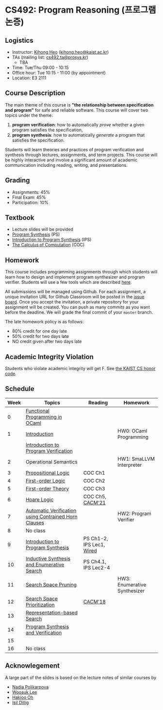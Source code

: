 # CS492: Program Reasoning (프로그램 논증)

## Logistics
- Instructor: [Kihong Heo](https://kihongheo.kaist.ac.kr) (kihong.heo@kaist.ac.kr)
- TAs (mailing list: cs492.ta@prosys.kr)
  - TBA
- Time: Tue/Thu 09:00 - 10:15
- Office hour: Tue 10:15 - 11:00 (by appointment)
- Location: E3 2111

## Course Description
The main theme of this course is __"the relationship between specification and program"__ for safe and reliable software.
This course will cover two topics under the theme:
1. **program verification**: how to automatically _prove_ whether a given program satisfies the specification,
2. **program synthesis**: how to automatically _generate_ a program that satisfies the specification.

Students will learn theories and practices of program verification and synthesis through lectures, assignments, and term projects.
This course will be highly interactive and involve a significant amount of academic communication including reading, writing, and presentations.

## Grading
- Assignments: 45%
- Final Exam: 45%
- Participation: 10%

## Textbook
- Lecture slides will be provided
- [Program Synthesis](https://www.microsoft.com/en-us/research/wp-content/uploads/2017/10/program_synthesis_now.pdf) (PS)
- [Introduction to Program Synthesis](https://people.csail.mit.edu/asolar/SynthesisCourse/index.htm) (IPS)
- [The Calculus of Computation](https://www.amazon.com/Calculus-Computation-Procedures-Applications-Verification/dp/3540741127) (COC)

## Homework
This course includes programming assignments through which students will learn how to design
and implement program synthesizer and program verifier.
Students will use a few tools which are described [here](TOOL.md).

All submissions will be managed using Github.
For each assignment, a unique invitation URL for Github Classroom will be posted in the [issue board](../../issues).
Once you accept the invitation, a private repository for your assignment will be created.
You can push as many commits as you want before the deadline. We will grade the final commit of your `master` branch.

The late homework policy is as follows:
- 80% credit for one day late
- 50% credit for two days late
- NO credit given after two days late

## Academic Integrity Violation
Students who violate academic integrity will get F.
See [the KAIST CS honor code](https://docs.google.com/forms/d/e/1FAIpQLSdSn63tEvq6R0G6n3Cz7jKX16RWvDy2giBKm8EVJtQHUBJoDA/viewform).

## Schedule
|Week|Topics|Reading|Homework|
|-|------|-------|--------|
|0|[Functional Programming in OCaml](slides/lecture0.pdf)||
|1|[Introduction](slides/lecture1.pdf)||HW0: OCaml Programming||
| |[Introduction to Program Verification](slides/lecture8.pdf)|||
|2|Operational Semantics||HW1: SmaLLVM Interpreter|
|3|[Propositional Logic](slides/lecture9.pdf)|COC Ch1|
|4|[First-order Logic](slides/lecture10.pdf)|COC Ch2|
|5|[First-order Theory](slides/lecture11.pdf)|COC Ch3|
|6|[Hoare Logic](slides/lecture12.pdf)|COC Ch5, [CACM'21](https://cacm.acm.org/magazines/2021/7/253452-formal-software-verification-measures-up/fulltext)||
|7|[Automatic Verification using Contrained Horn Clauses](slides/lecture13.pdf)||HW2: Program Verifier|
|8|No class|||
|9|[Introduction to Program Synthesis](slides/lecture2.pdf)|PS Ch1-2, IPS Lec1, [Wired](https://www.wired.com/story/ai-write-code-like-humans-bugs/)||
|10|[Inductive Synthesis and Enumerative Search](slides/lecture3.pdf)|PS Ch4.1, IPS Lec2-4||
|11|[Search Space Pruning](slides/lecture4.pdf)||HW3: Enumerative Synthesizer|
|12|[Search Space Prioritization](slides/lecture5.pdf)|[CACM'18](https://cacm.acm.org/magazines/2018/12/232879-search-based-program-synthesis/fulltext)||
|13|[Representation-based Search](slides/lecture6.pdf)|||
|14|[Program Synthesis and Verification](slides/lecture7.pdf)|||
|15||||
|16|No class|||


## Acknowlegement
A large part of the slides is based on the lecture notes of similar courses by
- [Nadia Polikarpova](https://github.com/nadia-polikarpova/cse291-program-synthesis)
- [Woosuk Lee](http://psl.hanyang.ac.kr/courses/cse9116_2022s/)
- [Hakjoo Oh](http://prl.korea.ac.kr/~pronto/home/courses/aaa528/2018/)
- [Isil Dillig](https://www.cs.utexas.edu/~isil/cs389L/)
